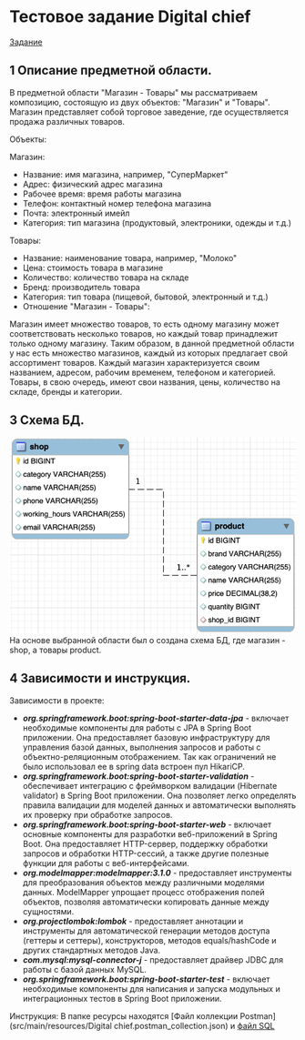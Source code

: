 # Тестовое задание Digital chief
[Задание](Тестовое_задание_для_Trainee_Backend_Developer_JAVA.pdf)

## 1 Описание предметной области.
В предметной области "Магазин - Товары" мы рассматриваем композицию, состоящую из двух объектов: "Магазин" и "Товары". Магазин представляет собой торговое заведение, где осуществляется продажа различных товаров.

Объекты:

Магазин:
- Название: имя магазина, например, "СуперМаркет"
- Адрес: физический адрес магазина
- Рабочее время: время работы магазина
- Телефон: контактный номер телефона магазина
- Почта: электронный имейл
- Категория: тип магазина (продуктовый, электроники, одежды и т.д.)

Товары:

- Название: наименование товара, например, "Молоко"
- Цена: стоимость товара в магазине
- Количество: количество товара на складе
- Бренд: производитель товара
- Категория: тип товара (пищевой, бытовой, электронный и т.д.)
- Отношение "Магазин - Товары":

Магазин имеет множество товаров, то есть одному магазину может соответствовать несколько товаров, но каждый товар принадлежит только одному магазину.
Таким образом, в данной предметной области у нас есть множество магазинов, каждый из которых предлагает свой ассортимент товаров. Каждый магазин характеризуется своим названием, адресом, рабочим временем, телефоном и категорией. Товары, в свою очередь, имеют свои названия, цены, количество на складе, бренды и категории.

## 3 Схема БД.
![Схема базы данных](database.png)
На основе выбранной области был о создана схема БД, где магазин - shop, а товары product.

## 4 Зависимости и инструкция.
Зависимости в проекте:
- ***org.springframework.boot:spring-boot-starter-data-jpa*** - включает необходимые компоненты для работы с JPA в Spring Boot приложении. Она предоставляет базовую инфраструктуру для управления базой данных, выполнения запросов и работы с объектно-реляционным отображением. Так как ограничений не было использовал ее в spring data встроен пул HikariCP.
- ***org.springframework.boot:spring-boot-starter-validation*** - обеспечивает интеграцию с фреймворком валидации (Hibernate validator) в Spring Boot приложении. Она позволяет легко определять правила валидации для моделей данных и автоматически выполнять их проверку при обработке запросов.
- ***org.springframework.boot:spring-boot-starter-web*** - включает основные компоненты для разработки веб-приложений в Spring Boot. Она предоставляет HTTP-сервер, поддержку обработки запросов и обработки HTTP-сессий, а также другие полезные функции для работы с веб-интерфейсами.
- ***org.modelmapper:modelmapper:3.1.0*** - предоставляет инструменты для преобразования объектов между различными моделями данных. ModelMapper упрощает процесс отображения полей объектов, позволяя автоматически копировать данные между сущностями.
- ***org.projectlombok:lombok*** - предоставляет аннотации и инструменты для автоматической генерации методов доступа (геттеры и сеттеры), конструкторов, методов equals/hashCode и других стандартных методов Java.
- ***com.mysql:mysql-connector-j*** - предоставляет драйвер JDBC для работы с базой данных MySQL.
- ***org.springframework.boot:spring-boot-starter-test*** - включает необходимые компоненты для написания и запуска модульных и интеграционных тестов в Spring Boot приложении.

Инструкция:
В папке ресурсы находятся [Файл коллекции Postman](src/main/resources/Digital chief.postman_collection.json) и [файл SQL](src/main/resources/init.sql)
